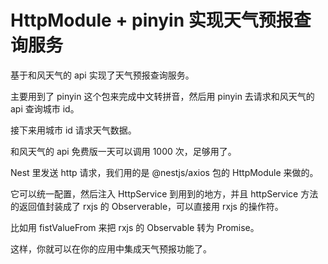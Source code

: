 # HttpModule + pinyin 实现天气预报查询服务

基于和风天气的 api 实现了天气预报查询服务。

主要用到了 pinyin 这个包来完成中文转拼音，然后用 pinyin 去请求和风天气的 api 查询城市 id。

接下来用城市 id 请求天气数据。

和风天气的 api 免费版一天可以调用 1000 次，足够用了。

Nest 里发送 http 请求，我们用的是 @nestjs/axios 包的 HttpModule 来做的。

它可以统一配置，然后注入 HttpService 到用到的地方，并且 httpService 方法的返回值封装成了 rxjs 的 Observerable，可以直接用 rxjs 的操作符。

比如用 fistValueFrom 来把 rxjs 的 Observable 转为 Promise。

这样，你就可以在你的应用中集成天气预报功能了。